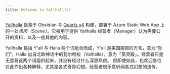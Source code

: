 ```yaml
---
title: Welcome to Yallhallla!
---
```

[Yallhalla](https://yallhalla.majoium.com) 是基于 Obsidian 与 [Quartz v4](https://quartz.jzhao.xyz) 构建，部署于 Azure Static Web App 上的一处*场所（Scene）*。它被用于提供 Yallhalla 经营者（Manager）认为需要公开的资料，以及一些其他的内容。

Yallhalla 是由 Y'all 与 Halla 两个词组合而成，Y'all 是美国南部的方言，意为“你们”，Halla 出自北欧神话中的瓦尔哈拉（Valhalla），意为「英灵殿」。经营者只是无意将这两个词组织起来，并没有经过什么深思熟虑。
但即使如此，也欢迎各位对此作出各种解释，尤其是各式奇异幻想。经营者很乐意听闻各式幻想的流传。
